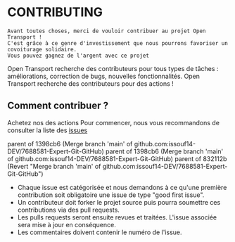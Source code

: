 # CONTRIBUTING

```
Avant toutes choses, merci de vouloir contribuer au projet Open Transport !   
C'est grâce à ce genre d'investissement que nous pourrons favoriser un covoiturage solidaire.
Vous pouvez gagnez de l'argent avec ce projet 
```

Open Transport recherche des contributeurs pour tous types de tâches : améliorations, correction de bugs, nouvelles fonctionnalités.
Open Transport recherche des contributeurs pour des actions !
 
## Comment contribuer ?
Achetez nos  des actions
Pour commencer, nous vous recommandons de consulter la liste des [issues](https://github.com/OpenClassrooms-Student-Center/7688581-Expert-Git-GitHub/issues)   

parent of 1398cb6 (Merge branch 'main' of github.com:issouf14-DEV/7688581-Expert-Git-GitHub)
parent of 1398cb6 (Merge branch 'main' of github.com:issouf14-DEV/7688581-Expert-Git-GitHub)
parent of 832112b (Revert "Merge branch 'main' of github.com:issouf14-DEV/7688581-Expert-Git-GitHub")

- Chaque issue est catégorisée et nous demandons à ce qu'une première contribution soit obligatoire une issue de type "good first issue".  
- Un contributeur doit forker le projet source puis pourra soumettre ces contributions via des pull requests.  
- Les pulls requests seront ensuite revues et traitées. L'issue associée sera mise à jour en conséquence.  
- Les commentaires doivent contenir le numéro de l'issue.
